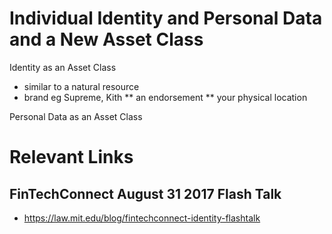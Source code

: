 # Individual Identity and Personal Data and a New Asset Class

Identity as an Asset Class
* similar to a natural resource 
* brand eg Supreme, Kith
** an endorsement 
** your physical location 

Personal Data as an Asset Class

# Relevant Links

## FinTechConnect August 31 2017 Flash Talk

* https://law.mit.edu/blog/fintechconnect-identity-flashtalk
